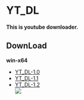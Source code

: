 # YT_DL
**This is youtube downloader.**
## DownLoad  
**win-x64**
* [YT_DL-1.0](https://github.com/Redeyes65987/YT_DL/raw/main/winx64%20YT_DL-1.0.7z)
* [YT_DL-1.1](https://github.com/Redeyes65987/YT_DL/raw/main/winx64%20YT_DL-1.1.7z)
* [YT_DL-1.2](https://github.com/Redeyes65987/YT_DL/raw/main/winx64%20YT_DL-1.2.7z)  
![](https://github.com/Redeyes65987/YT_DL/raw/main/icon.ico)

